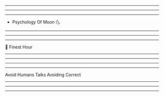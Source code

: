 ----
-----
---


- Psychology Of Moon 🌜

----
-----
------

 💬 Finest Hour 

----
----
------
--------

Avoid Humans Talks
Avoiding Correct 

----
------
-------
